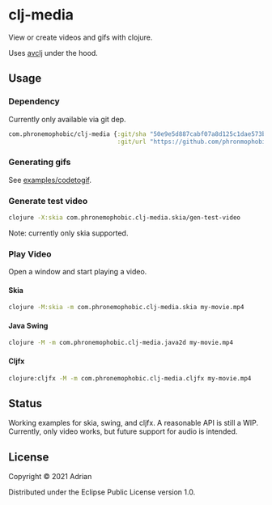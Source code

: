 # clj-media

View or create videos and gifs with clojure.

Uses [avclj](https://github.com/cnuernber/avclj) under the hood.

## Usage

### Dependency

Currently only available via git dep.
```clojure
com.phronemophobic/clj-media {:git/sha "50e9e5d887cabf07a8d125c1dae573ba31a402bd"
                              :git/url "https://github.com/phronmophobic/clj-media"}
```

### Generating gifs

See [examples/codetogif](examples/codetogif).

### Generate test video

```bash
clojure -X:skia com.phronemophobic.clj-media.skia/gen-test-video
```

Note: currently only skia supported.

### Play Video

Open a window and start playing a video.

#### Skia

```bash
clojure -M:skia -m com.phronemophobic.clj-media.skia my-movie.mp4
```

#### Java Swing

```bash
clojure -M -m com.phronemophobic.clj-media.java2d my-movie.mp4
```

#### Cljfx

```bash
clojure:cljfx -M -m com.phronemophobic.clj-media.cljfx my-movie.mp4
```

## Status

Working examples for skia, swing, and cljfx. A reasonable API is still a WIP. Currently, only video works, but future support for audio is intended.

## License

Copyright © 2021 Adrian

Distributed under the Eclipse Public License version 1.0.
